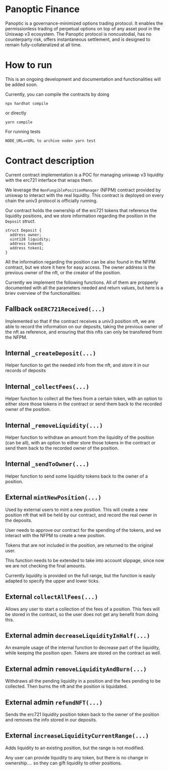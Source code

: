 # Panoptic Finance

Panoptic is a governance-minimized options trading protocol. It enables the permissionless trading of perpetual options on top of any asset pool in the Uniswap v3 ecosystem. The Panoptic protocol is noncustodial, has no counterparty risk, offers instantaneous settlement, and is designed to remain fully-collateralized at all time.

# How to run

This is an ongoing development and documentation and functionalities will be added soon.

Currently, you can compile the contracts by doing

```shell
npx hardhat compile

```

or directly

```shell
yarn compile
```

For running tests

```shell
NODE_URL=<URL to archive node> yarn test
```

# Contract description

Current contract implementation is a POC for managing uniswap v3 liquidity with the erc721 interface that wraps them.

We leverage the `NonFungiblePositionManager` (NFPM) contract provided by uniswap to interact with the real liquidity. This contract is deployed on every chain the univ3 protocol is officially running.

Our contract holds the ownership of the erc721 tokens that reference the liquidity positions, and we store information regarding the position in the `Deposit` struct.

```solidity
struct Deposit {
  address owner;
  uint128 liquidity;
  address token0;
  address token1;
}

```

All the information regarding the position can be also found in the NFPM contract, but we store it here for easy access. The owner address is the previous owner of the nft, or the creator of the position.

Currently we implement the following functions. All of them are propperly documented with all the parameters needed and return values, but here is a briev overview of the functionalities:

## Fallback `onERC721Received(...)`

Implemented so that if the contract receives a univ3 position nft, we are able to record the information on our deposits, taking the previous owner of the nft as reference, and ensuring that this nfts can only be transfered from the NFPM.

## Internal `_createDeposit(...)`

Helper function to get the needed info from the nft, and store it in our records of deposits

## Internal `_collectFees(...)`

Helper function to collect all the fees from a certain token, with an option to either store those tokens in the contract or send them back to the recorded owner of the position.

## Internal `_removeLiquidity(...)`

Helper function to withdraw an amount from the liquidity of the position (can be all), with an option to either store those tokens in the contract or send them back to the recorded owner of the position.

## Internal `_sendToOwner(...)`

Helper function to send some liquidity tokens back to the owner of a position.

## External `mintNewPosition(...)`

Used by external users to mint a new position. This will create a new position nft that will be held by our contract, and record the real owner in the deposits.

User needs to approve our contract for the spending of the tokens, and we interact with the NFPM to create a new position.

Tokens that are not included in the position, are returned to the original user.

This function needs to be extended to take into account slippage, since now we are not checking the final amounts.

Currently liquidity is provided on the full range, but the function is easily adapted to specify the upper and lower ticks.

## External `collectAllFees(...)`

Allows any user to start a collection of the fees of a position. This fees will be stored in the contract, so the user does not get any benefit from doing this.

## External admin `decreaseLiquidityInHalf(...)`

An example usage of the internal function to decrease part of the liquidity, while keeping the position open. Tokens are stored on the contract as well.

## External admin `removeLiquidityAndBurn(...)`

Withdraws all the pending liquidity in a position and the fees pending to be collected. Then burns the nft and the position is liquidated.

## External admin `refundNFT(...)`

Sends the erc721 liquidity position token back to the owner of the position and removes the info stored in our deposits.

## External `increaseLiquidityCurrentRange(...)`

Adds liquidity to an existing position, but the range is not modified.

Any user can provide liquidity to any token, but there is no change in ownership.... so they can gift liquidity to other positions.
